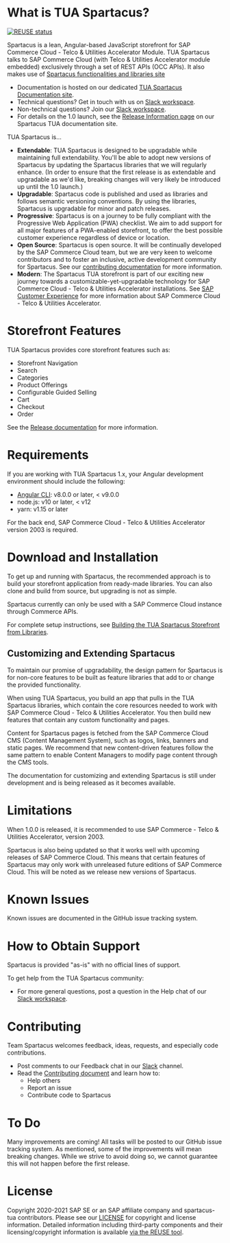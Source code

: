  <!--
SPDX-FileCopyrightText: 2020 SAP SE or an SAP affiliate company and contributors.

SPDX-License-Identifier: Apache-2.0
-->
# What is TUA Spartacus?

[![REUSE status](https://api.reuse.software/badge/github.com/SAP/spartacus-tua)](https://api.reuse.software/info/github.com/SAP/spartacus-tua)

Spartacus is a lean, Angular-based JavaScript storefront for SAP Commerce Cloud - Telco & Utilities Accelerator Module. TUA Spartacus talks to SAP Commerce Cloud (with Telco & Utilities Accelerator module embedded) exclusively through a set of REST APIs (OCC APIs). It also makes use of [Spartacus functionalities and libraries site](https://sap.github.io/spartacus-docs/)

- Documentation is hosted on our dedicated [TUA Spartacus Documentation site](https://sap.github.io/spartacus-docs/about-tua-spartacus/).
- Technical questions? Get in touch with us on [Slack workspace](https://spartacus-storefront.slack.com/archives/C014K1LRJAY).
- Non-technical questions? Join our [Slack workspace](https://spartacus-storefront.slack.com/archives/C014K1LRJAY).
- For details on the 1.0 launch, see the [Release Information page](https://sap.github.io/spartacus-docs/telco-release-information/) on our Spartacus TUA documentation site.

TUA Spartacus is...

- **Extendable**: TUA Spartacus is designed to be upgradable while maintaining full extendability. You'll be able to adopt new versions of Spartacus by updating the Spartacus libraries that we will regularly enhance. (In order to ensure that the first release is as extendable and upgradable as we'd like, breaking changes will very likely be introduced up until the 1.0 launch.)
- **Upgradable**: Spartacus code is published and used as libraries and follows semantic versioning conventions. By using the libraries, Spartacus is upgradable for minor and patch releases.
- **Progressive**: Spartacus is on a journey to be fully compliant with the Progressive Web Application (PWA) checklist. We aim to add support for all major features of a PWA-enabled storefront, to offer the best possible customer experience regardless of device or location.
- **Open Source**: Spartacus is open source. It will be continually developed by the SAP Commerce Cloud team, but we are very keen to welcome contributors and to foster an inclusive, active development community for Spartacus. See our [contributing documentation](https://sap.github.io/spartacus-docs/contributors-guide/) for more information.
- **Modern**: The Spartacus TUA storefront is part of our exciting new journey towards a customizable-yet-upgradable technology for SAP Commerce Cloud - Telco & Utilities Accelerator installations. See [SAP Customer Experience](https://cx.sap.com/en/products/commerce) for more information about SAP Commerce Cloud - Telco & Utilities Accelerator.

# Storefront Features

TUA Spartacus provides core storefront features such as:

- Storefront Navigation
- Search
- Categories
- Product Offerings
- Configurable Guided Selling
- Cart
- Checkout
- Order

See the [Release documentation](https://sap.github.io/spartacus-docs/telco-release-information/) for more information.

# Requirements

If you are working with TUA Spartacus 1.x, your Angular development environment should include the following:

- [Angular CLI](https://angular.io/): v8.0.0 or later, < v9.0.0
- node.js: v10 or later, < v12
- yarn: v1.15 or later

For the back end, SAP Commerce Cloud - Telco & Utilities Accelerator version 2003 is required.

# Download and Installation

To get up and running with Spartacus, the recommended approach is to build your storefront application from ready-made libraries. You can also clone and build from source, but upgrading is not as simple.

Spartacus currently can only be used with a SAP Commerce Cloud instance through Commerce APIs.

For complete setup instructions, see [Building the TUA Spartacus Storefront from Libraries](https://sap.github.io/spartacus-docs/getting-started-with-tua-spartacus/).

## Customizing and Extending Spartacus

To maintain our promise of upgradability, the design pattern for Spartacus is for non-core features to be built as feature libraries that add to or change the provided functionality.

When using TUA Spartacus, you build an app that pulls in the TUA Spartacus libraries, which contain the core resources needed to work with SAP Commerce Cloud - Telco & Utilities Accelerator. You then build new features that contain any custom functionality and pages.

Content for Spartacus pages is fetched from the SAP Commerce Cloud CMS (Content Management System), such as logos, links, banners and static pages. We recommend that new content-driven features follow the same pattern to enable Content Managers to modify page content through the CMS tools.

The documentation for customizing and extending Spartacus is still under development and is being released as it becomes available.



# Limitations

When 1.0.0 is released, it is recommended to use SAP Commerce - Telco & Utilities Accelerator, version 2003.

Spartacus is also being updated so that it works well with upcoming releases of SAP Commerce Cloud. This means that certain features of Spartacus may only work with unreleased future editions of SAP Commerce Cloud. This will be noted as we release new versions of Spartacus.

# Known Issues

Known issues are documented in the GitHub issue tracking system.

# How to Obtain Support

Spartacus is provided "as-is" with no official lines of support.

To get help from the TUA Spartacus community:

- For more general questions, post a question in the Help chat of our [Slack workspace](https://spartacus-storefront.slack.com/archives/C014K1LRJAY).

# Contributing

Team Spartacus welcomes feedback, ideas, requests, and especially code contributions.

- Post comments to our Feedback chat in our [Slack](https://spartacus-storefront.slack.com/archives/C014K1LRJAY) channel.
- Read the [Contributing document](https://sap.github.io/spartacus-docs/contributors-guide/) and learn how to:
  - Help others
  - Report an issue
  - Contribute code to Spartacus



# To Do

Many improvements are coming! All tasks will be posted to our GitHub issue tracking system. As mentioned, some of the improvements will mean breaking changes. While we strive to avoid doing so, we cannot guarantee this will not happen before the first release.



# License

Copyright 2020-2021 SAP SE or an SAP affiliate company and spartacus-tua contributors. Please see our [LICENSE](LICENSE) for copyright and license information. Detailed information including third-party components and their licensing/copyright information is available [via the REUSE tool](https://api.reuse.software/info/github.com/SAP/spartacus-tua).
